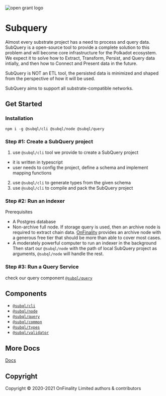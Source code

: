 ![open grant logo](https://raw.githubusercontent.com/w3f/General-Grants-Program/master/src/badge_black.svg)
# Subquery
Almost every substrate project has a need to process and query data.
SubQuery is a open-source tool to provide a complete solution to this problem and will become core infrastructure for the Polkadot ecosystem.
We expect it to solve how to Extract, Transform, Persist, and Query data intially, and then how to Connect and Present data in the future.

SubQuery is NOT an ETL tool, the persisted data is minimized and shaped from the perspective of how it will be used.

SubQuery aims to support all substrate-compatible networks.

## Get Started
### Installation
```shell
npm i -g @subql/cli @subql/node @subql/query
```

### Step #1: Create a SubQuery project
1. use `@subql/cli` tool we provide to create a SubQuery project
  * it is written in typescript
  * user needs to config the project, define a schema and implement mapping functions
2. use `@subql/cli` to generate types from the given schema
3. use `@subql/cli` to compile and pack the SubQuery project

### Step #2: Run an indexer
Prerequisites
* A Postgres database
* Non-archive full node. If storage query is used, then an archive node is required to extract chain data. [OnFinality](https://onfinality.io/api_service) provides an archive node with a generous free tier that should be more than able to cover most cases.
* A moderately powerful computer to run an indexer in the background
  Then start our `@subql/node` with the path of local SubQuery project as arguments, `@subql/node` will handle the rest.

### Step #3: Run a Query Service
check our query component [`@subql/query`](packages/query)


## Components
* [`@subql/cli`](packages/cli)
* [`@subql/node`](packages/node)
* [`@subql/query`](packages/query)
* [`@subql/common`](packages/common)
* [`@subql/types`](packages/types)
* [`@subql/validator`](packages/validator)

## More Docs
[Docs](https://onfinality-io.github.io/subql/)

## Copyright

Copyright © 2020-2021 OnFinality Limited authors & contributors
